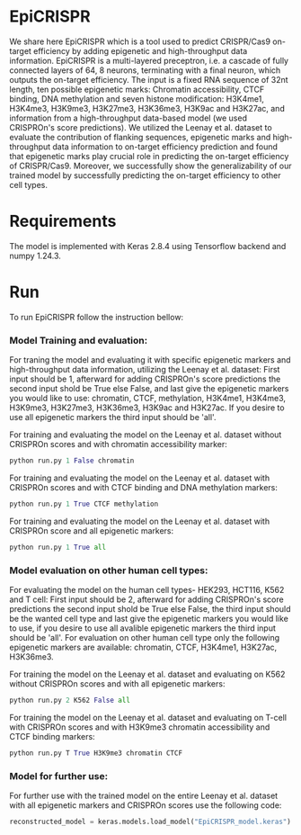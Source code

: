 # EpiCRISPR
We share here EpiCRISPR which is a tool used to predict CRISPR/Cas9 on-target efficiency by adding epigenetic and high-throughput data information. EpiCRISPR is a multi-layered preceptron, i.e. a cascade of fully connected layers of 64, 8 neurons, terminating with a final neuron, which outputs the on-target efficiency. The input is a fixed RNA sequence of 32nt length, ten possible epigenetic marks: Chromatin accessibility, CTCF binding, DNA methylation and seven histone modification: H3K4me1, H3K4me3, H3K9me3, H3K27me3, H3K36me3, H3K9ac and H3K27ac, and information from a high-throughput data-based model (we used CRISPROn's score predictions).
We utilized the Leenay et al. dataset to evaluate the contribution of flanking sequences, epigenetic marks and high-throughput data information to on-target efficiency prediction and found that epigenetic marks play crucial role in predicting the on-target efficiency of CRISPR/Cas9. Moreover, we successfully show the generalizability of our trained model by successfully predicting the on-target efficiency to other cell types. 

# Requirements
The model is implemented with Keras 2.8.4 using Tensorflow backend and numpy 1.24.3.

# Run
To run EpiCRISPR follow the instruction bellow:

### Model Training and evaluation:
For traning the model and evaluating it with specific epigenetic markers and high-throughput data information, utilizing the Leenay et al. dataset: First input should be 1, afterward for adding CRISPROn's score predictions the second input shold be True else False, and last give the epigenetic markers you would like to use: chromatin, CTCF, methylation, H3K4me1, H3K4me3, H3K9me3, H3K27me3, H3K36me3, H3K9ac and H3K27ac. If you desire to use all epigenetic markers the third input should be 'all'.


For training and evaluating the model on the Leenay et al. dataset without CRISPROn scores and with chromatin accessibility marker:
```python
python run.py 1 False chromatin
```
For training and evaluating the model on the Leenay et al. dataset with CRISPROn scores and with CTCF binding and DNA methylation markers:
```python
python run.py 1 True CTCF methylation
```
For training and evaluating the model on the Leenay et al. dataset with CRISPROn score and all epigenetic markers:
```python
python run.py 1 True all
```
### Model evaluation on other human cell types:
For evaluating the model on the human cell types- HEK293, HCT116, K562 and T cell: First input should be 2, afterward for adding CRISPROn's score predictions the second input shold be True else False, the third input should be the wanted cell type and last give the epigenetic markers you would like to use, if you desire to use all avalible epigenetic markers the third input should be 'all'. For evaluation on other human cell type only the following epigenetic markers are available: chromatin, CTCF, H3K4me1, H3K27ac, H3K36me3. 


For training the model on the Leenay et al. dataset and evaluating on K562 without CRISPROn scores and with all epigenetic markers:
```python
python run.py 2 K562 False all
```
For training the model on the Leenay et al. dataset and evaluating on T-cell with CRISPROn scores and with H3K9me3 chromatin accessibility and CTCF binding markers:
```python
python run.py T True H3K9me3 chromatin CTCF
```
### Model for further use:
For further use with the trained model on the entire Leenay et al. dataset with all epigenetic markers and CRISPROn scores use the following code:
```python
reconstructed_model = keras.models.load_model("EpiCRISPR_model.keras")
```

